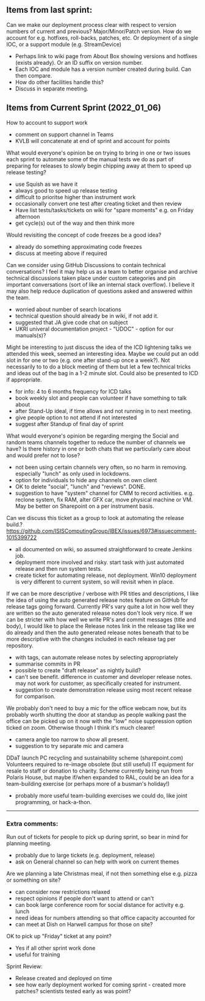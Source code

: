 ## Items from last sprint: 


Can we make our deployment process clear with respect to version numbers of current and previous?  Major/Minor/Patch version.
How do we account for e.g. hotfixes, roll-backs, patches, etc.  Or deployment of a single IOC, or a support module (e.g. StreamDevice)

- Perhaps link to wiki page from About Box showing versions and hotfixes (exists already).  Or an ID suffix on version number.
- Each IOC and module has a version number created during build.  Can then compare.
- How do other facilities handle this?
- Discuss in separate meeting.



## Items from Current Sprint (2022_01_06)

How to account to support work

- comment on support channel in Teams
- KVLB will concatenate at end of sprint and account for points


What would everyone's opinion be on trying to bring in one or two issues each sprint to automate some of the manual tests we do as part of preparing for releases to slowly begin chipping away at them to speed up release testing?

- use Squish as we have it
- always good to speed up release testing
- difficult to prioritse higher than instrument work
- occasionally convert one test after creating ticket and then review
- Have list tests/tasks/tickets on wiki for "spare moments" e.g. on Friday afternoon
- get cycle(s) out of the way and then think more



Would revisiting the concept of code freezes be a good idea?

- already do something approximating code freezes
- discuss at meeting above if required 


Can we consider using GitHub Discussions to contain technical conversations?  I feel it may help us as a team to better organise and archive technical discussions taken place under custom categories and pin important conversations (sort of like an internal stack overflow). I believe it may also help reduce duplication of questions asked and answered within the team. 

- worried about number of search locations
- technical question should already be in wiki, if not add it.
- suggested that JA give code chat on subject
- UKRI univeral documentation project - "UDOC" - option for our manuals(s)?


Might be interesting to just discuss the idea of the ICD lightening talks we attended this week, seemed an interesting idea.  Maybe we could put an odd slot in for one or two (e.g. one after stand-up once a week?).  Not necessarily to to do a block meeting of them  but let a few technical tricks and ideas out of the bag in a 1-2 minute slot.  Could also be presented to ICD if appropriate.

- for info: 4 to 6 months frequency for ICD talks
- book weekly slot and people can volunteer if have something to talk about
- after Stand-Up ideal, if time allows and not running in to next meeting.
- give people option to not attend if not interested
- suggest after Standup of final day of sprint


What would everyone's opinion be regarding merging the Social and random teams channels together to reduce the number of channels we have?
Is there history in one or both chats that we particularly care about and would prefer not to lose?

- not been using certain channels very often, so no harm in removing.  especially "lunch" as only used in lockdowns.
- option for individuals to hide any channels on own client
- OK to delete "social", "lunch" and "reviews". DONE.
- suggestion to have "system" channel for CMM to record activities.  e.g. reclone system, fix RAM, alter GFX car, move physical machine or VM.  May be better on Sharepoint on a per instrument basis.




Can we discuss this ticket as a group to look at automating the release build.?https://github.com/ISISComputingGroup/IBEX/issues/6973#issuecomment-1015399722

- all documented on wiki, so assumed straightforward to create Jenkins job.
- deployment more involved and risky.  start task with just automated release and then run system tests.
- create ticket for automating release, not deployment.  Win10 deployment is very different to current system, so will revisit when in place.



If we can be more descriptive / verbose with PR titles and descriptions, I like the idea of using the auto generated release notes feature on GitHub for release tags going forward. Currently PR's vary quite a lot in how well they are written so the auto generated release notes don't look very nice.
If we can be stricter with how well we write PR's and commit messages (title and body), I would like to place the Release notes link in the release tag like we do already and then the auto generated release notes beneath that to be more descriptive with the changes included in each release tag per repository.

- with tags, can automate release notes by selecting appropriately
- summarise commits in PR
- possible to create "draft release" as nightly build?  
- can't see benefit.  difference in customer and developer release notes.  may not work for customer, as specifically created for instrument. 
- suggestion to create demonstration release using most recent release for comparison.



We probably don't need to buy a mic for the office webcam now, but its probably worth shutting the door at standup as people walking past the office can be picked up on it now with the "low" noise suppression option ticked on zoom. Otherwise though I think it's much clearer! 

- camera angle too narrow to show all present.
- suggestion to try separate mic and camera


DDaT launch PC recycling and sustainability scheme (sharepoint.com) Volunteers required to re-image obsolete (but still useful) IT equipment for resale to staff or donation to charity.  Scheme currently being run from Polaris House, but maybe if/when expanded to RAL, could be an idea for a team-building exercise (or perhaps more of a busman's holiday!)

- probably more useful team-building exercises we could do, like joint programming, or hack-a-thon.


-------------------------------


### Extra comments:

Run out of tickets for people to pick up during sprint, so bear in mind for planning meeting.

- probably due to large tickets (e.g. deployment, release)
- ask on General channel so can help with work on current themes


Are we planning a late Christmas meal, if not then something else e.g. pizza or something on site?

- can consider now restrictions relaxed
- respect opinions if people don't want to attend or can't
- can book large conference room for social distance for activity e.g. lunch
- need ideas for numbers attending so that office capacity accounted for
- can meet at Dish on Harwell campus for those on site?


OK to pick up "Friday" ticket at any point?

- Yes if all other sprint work done
- useful for training


Sprint Review:

- Release created and deployed on time
- see how early deployment worked for coming sprint - created more patches?  scientists tested early as was point?


